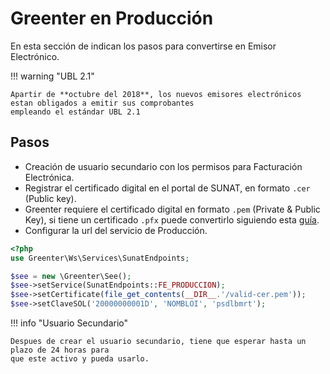 # Greenter en Producción
En esta sección de indican los pasos para convertirse en Emisor Electrónico.

!!! warning "UBL 2.1"

    Apartir de **octubre del 2018**, los nuevos emisores electrónicos estan obligados a emitir sus comprobantes
    empleando el estándar UBL 2.1 

## Pasos
- Creación de usuario secundario con los permisos para Facturación Electrónica.
- Registrar el certificado digital en el portal de SUNAT, en formato `.cer` (Public key).
- Greenter requiere el certificado digital en formato `.pem` (Private & Public Key), si tiene un certificado `.pfx`
 puede convertirlo siguiendo esta [guía](https://github.com/thegreenter/xmldsig/blob/master/CONVERT.md).
- Configurar la url del servicio de Producción.

```php hl_lines="5"
<?php
use Greenter\Ws\Services\SunatEndpoints;

$see = new \Greenter\See();
$see->setService(SunatEndpoints::FE_PRODUCCION);
$see->setCertificate(file_get_contents(__DIR__.'/valid-cer.pem'));
$see->setClaveSOL('20000000001D', 'NOMBLOI', 'psdlbmrt');
```

!!! info "Usuario Secundario"

    Despues de crear el usuario secundario, tiene que esperar hasta un plazo de 24 horas para
    que este activo y pueda usarlo.
